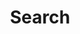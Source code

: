 ---
title: "Search" # in any language you want
layout: "search" # is necessary
# url: "/archive"
# description: "Description for Search"
noindex: true
summary: "search"
---
